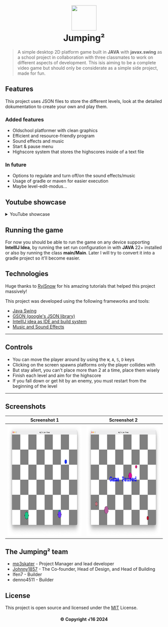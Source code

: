 <h1 align="center">
  <img src="res/image/logo.png" width="80" height="80" style="image-rendering: pixelated"><br/>
  Jumping²
</h1>

> A simple desktop 2D platform game built in **JAVA** with **javax.swing** as a school project in collaboration with three classmates to work on different aspects of development. This isis aiming to be a complete video game but should only be considerate as a simple side project, made for fun.

## Features
This project uses JSON files to store the different levels, look at the detailed dokumentation to create your own and play them.

### Added features
- Oldschool platformer with clean graphics
- Efficient and resource-friendly program
- Sound effects and music
- Start & pause menu
- Highscore system that stores the highscores inside of a text file

### In future
- Options to regulate and turn off/on the sound effects/music
- Usage of gradle or maven for easier execution
- Maybe level-edit-modus...

## Youtube showcase
<details>
<summary>YouTube showcase</summary>
<a href="http://www.youtube.com/watch?v=sruFdJCgIDo">
<img alt="GetOP showcase thumbnail" width=50% src="https://tschipcraft.ddns.net/mod_resources/youtube_preview.php?id=sruFdJCgIDo" title="Watch on YouTube">
</a>
</details>

## Running the game
For now you should be able to run the game on any device supporting **IntellIJ Idea**, by running the set run configuration in with **JAVA** 22+ installed or also by running the class **main/Main**. Later I will try to convert it into a gradle project so it'll become easier.

## Technologies
Huge thanks to [RyiSnow](https://www.youtube.com/@RyiSnow) for his amazing tutorials that helped this project massively!

This project was developed using the following frameworks and tools:

 - [Java Swing](https://www.java-tutorial.org/swing.html)
 - [GSON (google's JSON library)](https://google.github.io/gson/)
 - [IntellIJ idea as IDE and build system](https://www.jetbrains.com/idea/)
 - [Music and Sound Effects](pleaseputinthelink)

----------

## Controls

* You can move the player around by using the `W`, `A`, `S`, `D` keys
* Clicking on the screen spawns platforms only the player collides with
* But stay allert, you can't place more than 2 at a time, place them wisely
* Finish each level and aim for the highscore
* If you fall down or get hit by an enemy, you must restart from the beginning of the level

------

Screenshots
-----------

Screenshot 1                                                                                              |  Screenshot 2
:--------------------------------------------------------------------------------------------------------:|:-------------------------:
<img src="res/images/Screenshot_0.png" width="370" height="356" style="image-rendering: pixelated"><br/>  |  <img src="res/images/Screenshot_1.png" width="370" height="356" style="image-rendering: pixelated"><br/>

## The Jumping² team

- [mp3skater](https://github.com/mp3skater) - Project Manager and lead developer
- [Johnny1857](https://github.com/Johnny1857) - The Co-founder, Head of Design, and Head of Building
- Ifen7 - Builder
- denno4511 - Builder

## License

This project is open source and licensed under the [MIT](/LICENSE) License.

<div align="center"><h4>© Copyright √16 2024</h4></div>
